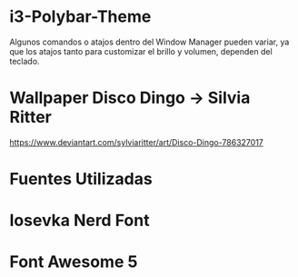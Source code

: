 # i3-Polybar-Theme
Algunos comandos o atajos dentro del Window Manager pueden variar, ya que los atajos tanto para customizar el brillo y volumen, dependen del teclado.

# Wallpaper Disco Dingo -> Silvia Ritter
https://www.deviantart.com/sylviaritter/art/Disco-Dingo-786327017

# Fuentes Utilizadas
# Iosevka Nerd Font
# Font Awesome 5
